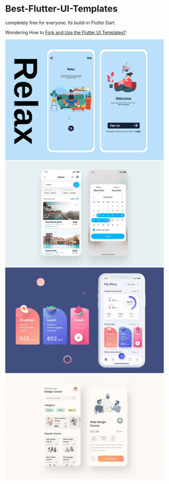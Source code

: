 # Best-Flutter-UI-Templates

completely free for everyone. Its build-in Flutter Dart.

Wondering How to [Fork and Use the Flutter UI Templates?](https://www.sevensquaretech.com/best-flutter-ui-templates-github-free/)

![Image](best_flutter_ui_templates/assets/introduction_animation/introduction_animation.png)
![Image](best_flutter_ui_templates/assets/hotel/hotel_booking.png)
![Image](best_flutter_ui_templates/assets/fitness_app/fitness_app.png)
![Image](best_flutter_ui_templates/assets/design_course/design_course.png)

